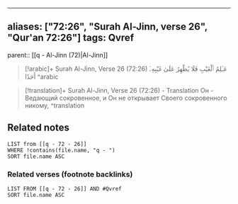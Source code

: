 
---
aliases: ["72:26", "Surah Al-Jinn, verse 26", "Qur'an 72:26"]
tags: Qvref
---

parent:: [[q - Al-Jinn (72)|Al-Jinn]]

> [!arabic]+ Surah Al-Jinn, Verse 26 (72:26)
> <span class="quran-arabic">عَـٰلِمُ ٱلْغَيْبِ فَلَا يُظْهِرُ عَلَىٰ غَيْبِهِۦٓ أَحَدًا</span>
^arabic

> [!translation]+ Surah Al-Jinn, Verse 26 (72:26) - Translation
> Он - Ведающий сокровенное, и Он не открывает Своего сокровенного никому,
^translation



## Related notes
```dataview
LIST from [[q - 72 - 26]]
WHERE !contains(file.name, "q - ")
SORT file.name ASC
```

### Related verses (footnote backlinks)
```dataview
LIST FROM [[q - 72 - 26]] AND #Qvref
SORT file.name ASC
```

